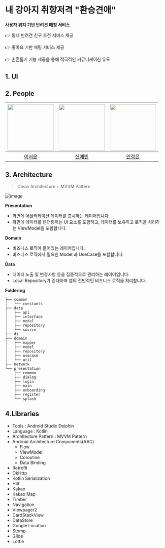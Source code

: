 # 내 강아지 취향저격 "환승견애"
**사용자 위치 기반 반려견 매칭 서비스**

👉 동네 반려견 친구 추천 서비스 제공

👉 좋아요 기반 채팅 서비스 제공

👉 손흔들기 기능 제공을 통해 적극적인 커뮤니케이션 유도

## 1. UI

## 2. People
|<img width=150 src="https://user-images.githubusercontent.com/85485290/191734505-e5be8b0d-86e7-48f1-a673-716ff00272a0.png" />|<img width=150 src="https://user-images.githubusercontent.com/110798031/212794861-ee4da79b-8989-4bbe-8b6e-8c661e73fcd8.png" />|<img width=150 src="https://user-images.githubusercontent.com/110798031/212795353-baef1a29-a72f-4f7d-9d9d-15030d98b80d.png" />|
|:----:|:----:|:----:|
| [이서윤](https://github.com/seoyoon513) | [신예빈](https://github.com/syb8200) | [안정은](https://github.com/jaydks) |

## 3. Architecture
> Clean Architecture + MVVM Pattern

![image](https://user-images.githubusercontent.com/110798031/212804472-21d243d5-5ebe-4270-a7ec-dccf97648d15.png)

**Presentation**

- 화면에 애플리케이션 데이터를 표시하는 레이어입니다.
- 화면에 데이터를 렌더링하는 UI 요소를 포함하고, 데이터를 보유하고 로직을 처리하는 ViewModel을 포함합니다.

**Domain**
- 비즈니스 로직이 들어있는 레이어입니다.
- 비즈니스 로직에서 필요한 Model 과 UseCase를 포함합니다.

**Data**
- 데이터 노출 및 변경사항 등을 집중적으로 관리하는 레이어입니다.
- Local Repository가 존재하며 앱의 전반적인 비즈니스 로직을 처리합니다.



**Foldering**
```
├── common
│   └── constants
├── data
│   ├── api
│   ├── interface
│   ├── model
│   ├── repository
│   └── source
├── di
├── domain
│   ├── mapper
│   ├── model
│   ├── repository
│   ├── usecase
│   └── util
├── network
└── presentation
    ├── common
    ├── dialog
    ├── login
    ├── main
    ├── onboarding
    ├── register
    └── splash
```

## 4.Libraries
- Tools : Android Studio Dolphin
- Language : Kotlin
- Architecture Pattern : MVVM Pattern
- Android Architecture Components(AAC)
  - Flow
  - ViewModel
  - Coroutine
  - Data Binding
- Retrofit
- OkHttp
- Kotlin Serialization
- Hilt
- Kakao
- Kakao Map
- Timber
- Navigation
- Viewpager2
- CardStackView
- DataStore
- Google Location
- Stomp
- Glide
- Lottie

